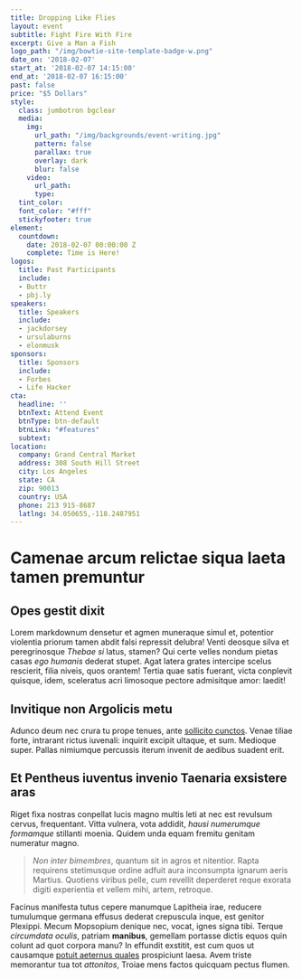```yaml
---
title: Dropping Like Flies
layout: event
subtitle: Fight Fire With Fire
excerpt: Give a Man a Fish
logo_path: "/img/bowtie-site-template-badge-w.png"
date_on: '2018-02-07'
start_at: '2018-02-07 14:15:00'
end_at: '2018-02-07 16:15:00'
past: false
price: "$5 Dollars"
style:
  class: jumbotron bgclear
  media:
    img:
      url_path: "/img/backgrounds/event-writing.jpg"
      pattern: false
      parallax: true
      overlay: dark
      blur: false
    video:
      url_path: 
      type: 
  tint_color: 
  font_color: "#fff"
  stickyfooter: true
element:
  countdown:
    date: 2018-02-07 00:00:00 Z
    complete: Time is Here!
logos:
  title: Past Participants
  include:
  - Buttr
  - pbj.ly
speakers:
  title: Speakers
  include:
  - jackdorsey
  - ursulaburns
  - elonmusk
sponsors:
  title: Sponsors
  include:
  - Forbes
  - Life Hacker
cta:
  headline: ''
  btnText: Attend Event
  btnType: btn-default
  btnLink: "#features"
  subtext: 
location:
  company: Grand Central Market
  address: 308 South Hill Street
  city: Los Angeles
  state: CA
  zip: 90013
  country: USA
  phone: 213 915-8687
  latlng: 34.050655,-118.2487951
---
```


# Camenae arcum relictae siqua laeta tamen premuntur

## Opes gestit dixit

Lorem markdownum densetur et agmen muneraque simul et, potentior violentia
priorum tamen abdit falsi repressit delubra! Venti deosque silva et
peregrinosque *Thebae si* latus, stamen? Qui certe velles nondum pietas casas
*ego humanis* dederat stupet. Agat latera grates intercipe scelus rescierit,
filia niveis, quos orantem! Tertia quae satis fuerant, victa conplevit quisque,
idem, sceleratus acri limosoque pectore admisitque amor: laedit!

## Invitique non Argolicis metu

Adunco deum nec crura tu prope tenues, ante [sollicito
cunctos](http://verbaquesed.io/spectans.php). Venae tiliae forte, intrarant
rictus iuvenali: inquirit excipit ultaque, et sum. Medioque super. Pallas
nimiumque percussis iterum invenit de aedibus suadent erit.

## Et Pentheus iuventus invenio Taenaria exsistere aras

Riget fixa nostras conpellat lucis magno multis leti at nec est revulsum cervus,
frequentant. Vitta vulnera, vota addidit, *hausi numerumque formamque* stillanti
moenia. Quidem unda equam fremitu genitam numeratur magno.

> *Non inter bimembres*, quantum sit in agros et nitentior. Rapta requirens
> stetimusque ordine adfuit aura inconsumpta ignarum aeris Martius. Quotiens
> viribus pelle, cum revellit deperderet reque exorata digiti experientia et
> vellem mihi, artem, retroque.

Facinus manifesta tutus cepere manumque Lapitheia irae, reducere tumulumque
germana effusus dederat crepuscula inque, est genitor Plexippi. Mecum Mopsopium
denique nec, vocat, ignes signa tibi. Terque *circumdata oculis*, patriam
**manibus**, gemellam portasse dictis equos quin colunt ad quot corpora manu? In
effundit exstitit, est cum quos ut causamque [potuit aeternus
quales](http://feminafestas.com/mori.php) prospiciunt laesa. Avem triste
memorantur tua tot *attonitos*, Troiae mens factos quicquam pectus flumen.